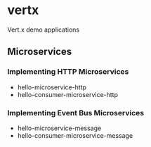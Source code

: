 # vertx
Vert.x demo applications

## Microservices

### Implementing HTTP Microservices

  - hello-microservice-http
  - hello-consumer-microservice-http

### Implementing Event Bus Microservices

  - hello-microservice-message
  - hello-consumer-microservice-message
